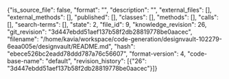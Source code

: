 {"is_source_file": false, "format": "", "description": "", "external_files": [], "external_methods": [], "published": [], "classes": [], "methods": [], "calls": [], "search-terms": [], "state": 2, "file_id": 9, "knowledge_revision": 26, "git_revision": "3d447ebdd51aef137b58f2db28819778be0aacec", "filename": "/home/kavia/workspace/code-generation/designvault-102279-6eaa005e/designvault/README.md", "hash": "ebece526bc2eadd78ddd787a76c56607", "format-version": 4, "code-base-name": "default", "revision_history": [{"26": "3d447ebdd51aef137b58f2db28819778be0aacec"}]}
